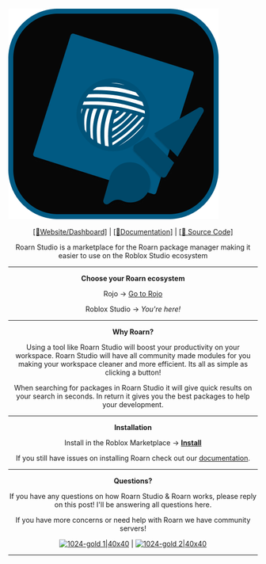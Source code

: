 [![Frame 594|690x215](./assets/logo.png)](https://docs.roarn.space/studio)

<div align="center">

[[🔗Website/Dashboard]](https://roarn.space) | [[📘Documentation]](https://docs.roarn.space/studio) | [[📁 Source Code]](https://github.com/roarnpkg/studio)

Roarn Studio is a marketplace for the Roarn package manager making it easier to use on the Roblox Studio ecosystem

<hr />

**Choose your Roarn ecosystem**

Rojo -> [Go to Rojo](https://github.com/roarnpkg/cli)

Roblox Studio -> _You're here!_

<hr />

**Why Roarn?**

Using a tool like Roarn Studio will boost your productivity on your workspace. Roarn Studio will have all community made modules for you making your workspace cleaner and more efficient. Its all as simple as clicking a button!

When searching for packages in Roarn Studio it will give quick results on your search in seconds. In return it gives you the best packages to help your development.

<hr />

**Installation**

Install in the Roblox Marketplace -> **[Install](https://www.roblox.com/library/8511080026/Roarn-Studio-Your-favorite-packages-in-one-place)**

If you still have issues on installing Roarn check out our [documentation](https://docs.roarn.space).

<hr />

**Questions?**

If you have any questions on how Roarn Studio & Roarn works, please reply on this post! I'll be answering all questions here.

If you have more concerns or need help with Roarn we have community servers!

[![1024-gold 1|40x40](./assets/guilded.png)](https://guilded.gg/roarn) | [![1024-gold 2|40x40](./assets/discord.png)](https://discord.gg/C3xquja35X)

</div>

<hr />

